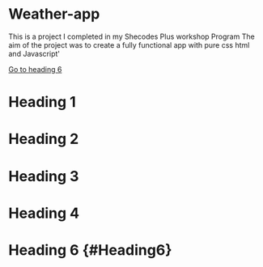 # Weather-app
This is a project I completed in my Shecodes Plus workshop Program
The aim of the project was to create a fully functional app with pure css html and Javascript'

[Go to heading 6](#Heading6)
# Heading 1
# Heading 2
# Heading 3
# Heading 4
# Heading 6 {#Heading6}
